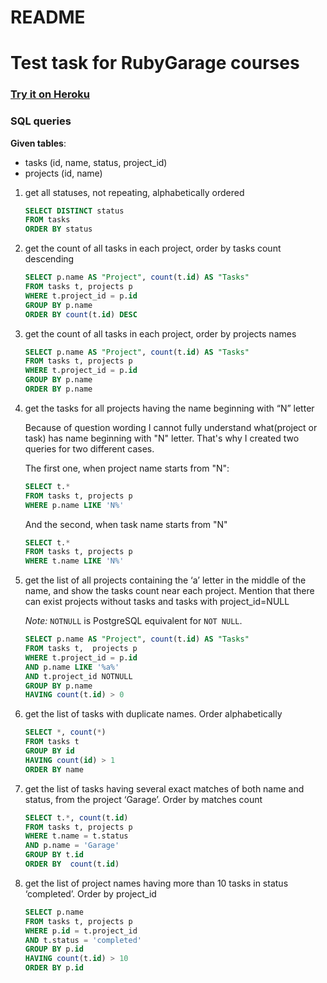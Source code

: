 # README

# Test task for RubyGarage courses

### [Try it on Heroku](https://pacific-river-92764.herokuapp.com/)

### SQL queries
 
 **Given tables**:
 - tasks (id, name, status, project_id)
 - projects (id, name)
 
 1. get all statuses, not repeating, alphabetically ordered
 
    ```sql 
    SELECT DISTINCT status
    FROM tasks
    ORDER BY status
    ```
 2. get the count of all tasks in each project, order by tasks count descending
 
    ```sql
    SELECT p.name AS "Project", count(t.id) AS "Tasks"
    FROM tasks t, projects p
    WHERE t.project_id = p.id
    GROUP BY p.name
    ORDER BY count(t.id) DESC
    ```
 3. get the count of all tasks in each project, order by projects names

    ```sql
    SELECT p.name AS "Project", count(t.id) AS "Tasks"
    FROM tasks t, projects p
    WHERE t.project_id = p.id
    GROUP BY p.name
    ORDER BY p.name
    ```
 4. get the tasks for all projects having the name beginning with “N” letter
    
    Because of question wording I cannot fully understand what(project or task) has name beginning with "N" letter.
    That's why I created two queries for two different cases.
    
    The first one, when project name starts from "N":
    
    ```sql
    SELECT t.*
    FROM tasks t, projects p
    WHERE p.name LIKE 'N%'
    ```
    
    And the second, when task name starts from "N"
    
    ```sql
    SELECT t.*
    FROM tasks t, projects p
    WHERE t.name LIKE 'N%'
     ```
 5. get the list of all projects containing the ‘a’ letter in the middle of the name, and
    show the tasks count near each project. Mention that there can exist projects without tasks and tasks with project_id=NULL
    
    _Note:_ `NOTNULL` is PostgreSQL equivalent for `NOT NULL`.
    
    ```sql
    SELECT p.name AS "Project", count(t.id) AS "Tasks"
    FROM tasks t,  projects p
    WHERE t.project_id = p.id 
    AND p.name LIKE '%a%'
    AND t.project_id NOTNULL
    GROUP BY p.name
    HAVING count(t.id) > 0
    ```
 6. get the list of tasks with duplicate names. Order alphabetically

     ```sql
    SELECT *, count(*)
    FROM tasks t
    GROUP BY id
    HAVING count(id) > 1
    ORDER BY name
     ```
 7. get the list of tasks having several exact matches of both name and status, from
    the project ‘Garage’. Order by matches count

    ```sql
    SELECT t.*, count(t.id)
    FROM tasks t, projects p
    WHERE t.name = t.status
    AND p.name = 'Garage'
    GROUP BY t.id
    ORDER BY  count(t.id)
    ```
 8. get the list of project names having more than 10 tasks in status ‘completed’. Order
    by project_id 

    ```sql
    SELECT p.name
    FROM tasks t, projects p
    WHERE p.id = t.project_id
    AND t.status = 'completed'
    GROUP BY p.id
    HAVING count(t.id) > 10
    ORDER BY p.id
    ```
